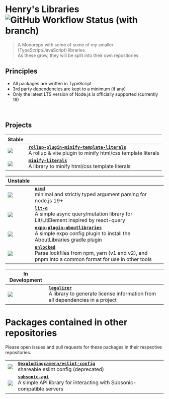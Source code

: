 # Henry's Libraries &nbsp;![GitHub Workflow Status (with branch)](https://img.shields.io/github/actions/workflow/status/explodingcamera/esm/ci.yaml?branch=main&label=ALL%20BUILDS)

> A Monorepo with some of some of my smaller (TypeScript/JavaScript) libraries. <br/>
> As these grow, they will be split into their own repositories

## Principles

- All packages are written in TypeScript
- 3rd party dependencies are kept to a minimum (if any)
- Only the latest LTS version of Node.js is officially supported (currently 18)

<br />

## Projects

| Stable                                                                                                                                                                                  |                                                                                                                                                                     |
| --------------------------------------------------------------------------------------------------------------------------------------------------------------------------------------- | ------------------------------------------------------------------------------------------------------------------------------------------------------------------- |
| [![](https://img.shields.io/npm/v/rollup-plugin-minify-template-literals?style=flat&colorA=000000&colorB=efefef)](https://www.npmjs.com/package/rollup-plugin-minify-template-literals) | [**`rollup-plugin-minify-template-literals`**](./packages/rollup-plugin-minify-template-literals) <br/> A rollup & vite plugin to minify html/css template literals |
| [![](https://img.shields.io/npm/v/minify-literals?style=flat&colorA=000000&colorB=efefef)](https://www.npmjs.com/package/minify-literals)                                               | [**`minify-literals`**](./packages/minify-literals) <br/> A library to minify html/css template literals                                                            |

| Unstable                                                                                                                                                        |                                                                                                                                                         |
| --------------------------------------------------------------------------------------------------------------------------------------------------------------- | ------------------------------------------------------------------------------------------------------------------------------------------------------- |
| [![](https://img.shields.io/npm/v/ucmd?style=flat&colorA=000000&colorB=efefef)](https://www.npmjs.com/package/ucmd)                                             | [**`ucmd`**](./packages/ucmd) <br/> minimal and strictly typed argument parsing for node.js 19+                                                         |
| [![](https://img.shields.io/npm/v/lit-q?style=flat&colorA=000000&colorB=efefef)](https://www.npmjs.com/package/lit-q)                                           | [**`lit-q`**](./packages/lit-q) <br/> A simple async query/mutation library for Lit/LitElement inspired by react-query                                  |
| [![](https://img.shields.io/npm/v/expo-plugin-aboutlibraries?style=flat&colorA=000000&colorB=efefef)](https://www.npmjs.com/package/expo-plugin-aboutlibraries) | [**`expo-plugin-aboutlibraries`**](./packages/expo-plugin-aboutlibraries) <br/> A simple expo config plugin to install the AboutLibraries gradle plugin |
| [![](https://img.shields.io/npm/v/unlocked?style=flat&colorA=000000&colorB=efefef)](https://www.npmjs.com/package/unlocked)                                     | [**`unlocked`**](./packages/unlocked) <br/> Parse lockfiles from npm, yarn (v1 and v2), and pnpm into a common format for use in other tools            |

| In Development                                                                                                                |                                                                                                                            |
| ----------------------------------------------------------------------------------------------------------------------------- | -------------------------------------------------------------------------------------------------------------------------- |
| [![](https://img.shields.io/npm/v/legalizer?style=flat&colorA=000000&colorB=efefef)](https://www.npmjs.com/package/legalizer) | [**`legalizer`**](./packages/legalizer) <br/> A library to generate license information from all dependencies in a project |

# Packages contained in other repositories

Please open issues and pull requests for these packages in their respective repositories.

|                                                                                                                                                                         |                                                                                                                                                   |
| ----------------------------------------------------------------------------------------------------------------------------------------------------------------------- | ------------------------------------------------------------------------------------------------------------------------------------------------- |
| [![](https://img.shields.io/npm/v/@explodingcamera/eslint-config?style=flat&colorA=000000&colorB=efefef)](https://www.npmjs.com/package/@explodingcamera/eslint-config) | [**`@explodingcamera/eslint-config`**](https://github.com/explodingcamera/eslint-config) <br/> shareable eslint config (deprecated)               |
| [![](https://img.shields.io/npm/v/subsonic-api?style=flat&colorA=000000&colorB=efefef)](https://www.npmjs.com/package/subsonic-api)                                     | [**`subsonic-api`**](https://github.com/explodingcamera/subsonic-api) <br/> A simple API library for interacting with Subsonic-compatible servers |
